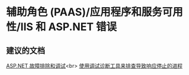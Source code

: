 <properties
    pageTitle="辅助角色 (PAAS)/应用程序和服务可用性/IIS 和 ASP.NET 错误"
    description="辅助角色 (PAAS)/应用程序和服务可用性/IIS 和 ASP.NET 错误"
    service="microsoft.classiccompute"
    resource="domainnames"
    authors="aashu"
    displayOrder=""
    selfHelpType="generic"
    supportTopicIds="32422589"
    resourceTags=""
    productPesIds="13185"
    cloudEnvironments="public"
/>


# 辅助角色 (PAAS)/应用程序和服务可用性/IIS 和 ASP.NET 错误

## **建议的文档**
[ASP.NET 故障排除和调试](https://msdn.microsoft.com/library/ms178643(v=vs.140).aspx)<br>
[使用调试诊断工具来排查导致响应停止的进程](http://blogs.msdn.com/b/debugdiag/)



<!--HONumber=Jul16_HO4-->


